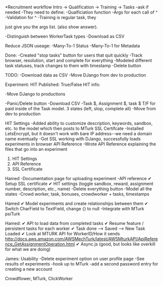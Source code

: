 *Recruitment workflow
	Intro -> Qualification -> Training -> Tasks
		-ask if needed
	-They need to define:
		-Qualficiation function
		-Args for each call of ^
		-Validation for ^
		-Training is regular task, they 



just give you the args list. (also show answer).

-Distinguish between WorkerTask types
-Download as CSV


Reduce JSON useage:
-Many-To-1 Status
-Many-To-1 for Metadata

Done:
-Created "stop tasks" button for users that quit quickly
-Track browser, resolution, start and complete for everything
-Modeled different task statuses, track changes to them with timestamp
-Delete button 

TODO:
-Download data as CSV
-Move DJango from dev to production


Experiment:
HIT Published: True/False
HIT info:




-Move DJango to productions



-Panic/Delete button
-Download CSV
-Task $, Assignment $, task $ T/F for paid inside of the Task model. 3 states (left, stop, complete all)
-Move from dev to production




HIT Settings
-Added ability to customize description, keywords, sandbox, etc. to the model which then posts to MTurk
SSL Certifcate
-Installed LetsEncrypt, but it doesn't work with bare IP address--we need a domain name eventually
-Got SSL working with DJango, successfully loads experiments in browser
API Reference
-Wrote API Reference explaining the files that go into an experiment


1. HIT Settings
2. API Reference
3. SSL Certificate


Hamed
-Documentation page for uploading experiment
-API reference
✔ Setup SSL certificate
✔ HIT settings (toggle sandbox, reward, assignment number, description, etc., name)
	-Delete everything button
	-Model all the states 
	-Crowd worker, task, bonuses, crowdworker + tasks, timestamps



Hamed
✔ Model experiments and create relationships between them
✔ Switch CharField to TextField, change {} to null
-Integrate with MTurk
psiTurk

Hamed:
✔ API to load data from completed tasks
✔ Resume feature / persistent tasks for each worker
✔ Task done --> Saved --> New Task Loaded 
✔ Look at MTURK API for WorkerID/How it sends 
http://docs.aws.amazon.com/AWSMechTurk/latest/AWSMturkAPI/ApiReference_GetAssignmentOperation.html
✔ Async.js (good, but looks like overkill for what we are doing)

James:
Usability 
-Delete experiment option on user profile page
-See results of experiments
-hook up to MTurk
-add a second password entry for creating a new account

Crowdflower, MTurk, ClickWorker
